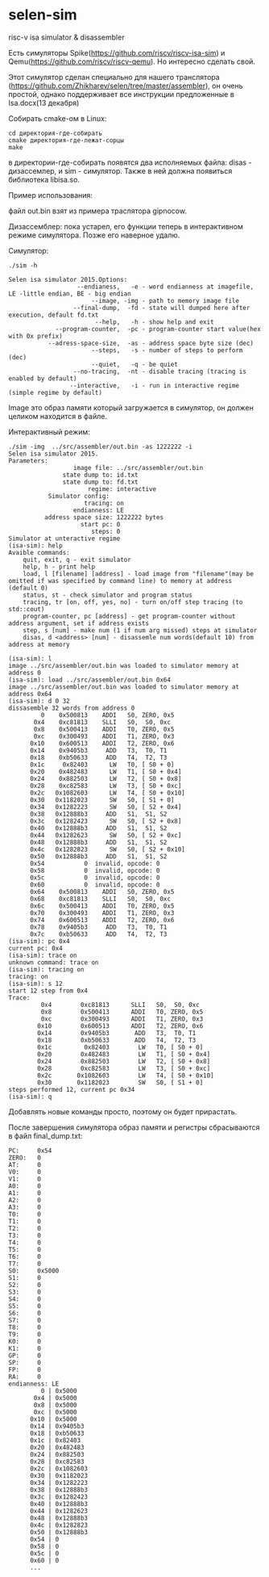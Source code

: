 # selen-sim
risc-v isa simulator & disassembler

Есть симуляторы Spike(https://github.com/riscv/riscv-isa-sim) и Qemu(https://github.com/riscv/riscv-qemu).
Но интересно сделать свой.

Этот симулятор сделан специaльно для нашего транслятора (https://github.com/Zhikharev/selen/tree/master/assembler), он очень простой, однако поддерживает все инструкции предложенные в Isa.docx(13 декабря) 

Собирать cmake-ом в Linux:
```
cd директория-где-собирать
cmake директория-где-лежат-сорцы
make
```

в директории-где-собирать появятся два исполняемых файла: disas - дизассемлер, и sim - симулятор.
Также в ней должна появиться библиотекa libisa.so.

Пример использования:

файл out.bin взят из примера траслятора gipnocow.

Дизассемблер:
пока устарел, его функции теперь в интерактивном режиме симулятора. Позже его наверное удалю.

Симулятор:

```
./sim -h

Selen isa simulator 2015.Options:
                   --endianess,   -e - word endianness at imagefile, LE -little endian, BE - big endian
                       --image, -img - path to memory image file
                  --final-dump,  -fd - state will dumped here after execution, default fd.txt
                        --help,   -h - show help and exit
             --program-counter,  -pc - program-counter start value(hex with 0x prefix)
           --adress-space-size,  -as - address space byte size (dec)
                       --steps,   -s - number of steps to perform (dec)
                       --quiet,   -q - be quiet
                  --no-tracing,  -nt - disable tracing (tracing is enabled by default)
                 --interactive,   -i - run in interactive regime (simple regime by default)
```

Image это образ памяти который загружается в симулятор, он должен целиком находится в файле.

Интерактивный режим:
```
./sim -img  ../src/assembler/out.bin -as 1222222 -i
Selen isa simulator 2015.
Parameters:
                  image file: ../src/assembler/out.bin
               state dump to: id.txt
               state dump to: fd.txt
                      regime: interactive
           Simulator config: 
                     tracing: on
                  endianness: LE
          address space size: 1222222 bytes
                    start pc: 0
                       steps: 0
Simulator at unteractive regime
(isa-sim): help
Avaible commands:
	quit, exit, q - exit simulator
	help, h - print help
	load, l [filename] [address] - load image from "filename"(may be omitted if was specified by command line) to memory at address (default 0)
	status, st - check simulator and program status
	tracing, tr [on, off, yes, no] - turn on/off step tracing (to std::cout)
	program-counter, pc [address] - get program-counter without address argument, set if address exists
	step, s [num] - make num (1 if num arg missed) steps at simulator
	disas, d <address> [num] - disassemle num words(default 10) from address at memory

(isa-sim): l
image ../src/assembler/out.bin was loaded to simulator memory at address 0
(isa-sim): load ../src/assembler/out.bin 0x64
image ../src/assembler/out.bin was loaded to simulator memory at address 0x64
(isa-sim): d 0 32
dissasemble 32 words from address 0
         0	  0x500813	  ADDI	 S0, ZERO, 0x5
       0x4	  0xc81813	  SLLI	 S0,  S0, 0xc
       0x8	  0x500413	  ADDI	 T0, ZERO, 0x5
       0xc	  0x300493	  ADDI	 T1, ZERO, 0x3
      0x10	  0x600513	  ADDI	 T2, ZERO, 0x6
      0x14	  0x9405b3	   ADD	 T3,  T0, T1
      0x18	  0xb50633	   ADD	 T4,  T2, T3
      0x1c	   0x82403	    LW	 T0, [ S0 + 0]
      0x20	  0x482483	    LW	 T1, [ S0 + 0x4]
      0x24	  0x882503	    LW	 T2, [ S0 + 0x8]
      0x28	  0xc82583	    LW	 T3, [ S0 + 0xc]
      0x2c	 0x1082603	    LW	 T4, [ S0 + 0x10]
      0x30	 0x1182023	    SW	 S0, [ S1 + 0]
      0x34	 0x1282223	    SW	 S0, [ S2 + 0x4]
      0x38	 0x12888b3	   ADD	 S1,  S1, S2
      0x3c	 0x1282423	    SW	 S0, [ S2 + 0x8]
      0x40	 0x12888b3	   ADD	 S1,  S1, S2
      0x44	 0x1282623	    SW	 S0, [ S2 + 0xc]
      0x48	 0x12888b3	   ADD	 S1,  S1, S2
      0x4c	 0x1282823	    SW	 S0, [ S2 + 0x10]
      0x50	 0x12888b3	   ADD	 S1,  S1, S2
      0x54	         0	invalid, opcode: 0
      0x58	         0	invalid, opcode: 0
      0x5c	         0	invalid, opcode: 0
      0x60	         0	invalid, opcode: 0
      0x64	  0x500813	  ADDI	 S0, ZERO, 0x5
      0x68	  0xc81813	  SLLI	 S0,  S0, 0xc
      0x6c	  0x500413	  ADDI	 T0, ZERO, 0x5
      0x70	  0x300493	  ADDI	 T1, ZERO, 0x3
      0x74	  0x600513	  ADDI	 T2, ZERO, 0x6
      0x78	  0x9405b3	   ADD	 T3,  T0, T1
      0x7c	  0xb50633	   ADD	 T4,  T2, T3
(isa-sim): pc 0x4
current pc: 0x4
(isa-sim): trace on
unknown command: trace on
(isa-sim): tracing on
tracing: on
(isa-sim): s 12
start 12 step from 0x4
Trace: 
         0x4	    0xc81813	  SLLI	 S0,  S0, 0xc
         0x8	    0x500413	  ADDI	 T0, ZERO, 0x5
         0xc	    0x300493	  ADDI	 T1, ZERO, 0x3
        0x10	    0x600513	  ADDI	 T2, ZERO, 0x6
        0x14	    0x9405b3	   ADD	 T3,  T0, T1
        0x18	    0xb50633	   ADD	 T4,  T2, T3
        0x1c	     0x82403	    LW	 T0, [ S0 + 0]
        0x20	    0x482483	    LW	 T1, [ S0 + 0x4]
        0x24	    0x882503	    LW	 T2, [ S0 + 0x8]
        0x28	    0xc82583	    LW	 T3, [ S0 + 0xc]
        0x2c	   0x1082603	    LW	 T4, [ S0 + 0x10]
        0x30	   0x1182023	    SW	 S0, [ S1 + 0]
steps performed 12, current pc 0x34
(isa-sim): q

```

Добавлять новые команды просто, поэтому он будет прирастать.


После завершения симулятора образ памяти и регистры сбрасываются в файл final_dump.txt:

```
PC:     0x54
ZERO:   0
AT:     0
V0:     0
V1:     0
A0:     0
A1:     0
A2:     0
A3:     0
T0:     0
T1:     0
T2:     0
T3:     0
T4:     0
T5:     0
T6:     0
T7:     0
S0:     0x5000
S1:     0
S2:     0
S3:     0
S4:     0
S5:     0
S6:     0
S7:     0
T8:     0
T9:     0
K0:     0
K1:     0
GP:     0
SP:     0
FP:     0
RA:     0
endianness: LE
         0 | 0x5000
       0x4 | 0x5000
       0x8 | 0x5000
       0xc | 0x5000
      0x10 | 0x5000
      0x14 | 0x9405b3
      0x18 | 0xb50633
      0x1c | 0x82403
      0x20 | 0x482483
      0x24 | 0x882503
      0x28 | 0xc82583
      0x2c | 0x1082603
      0x30 | 0x1182023
      0x34 | 0x1282223
      0x38 | 0x12888b3
      0x3c | 0x1282423
      0x40 | 0x12888b3
      0x44 | 0x1282623
      0x48 | 0x12888b3
      0x4c | 0x1282823
      0x50 | 0x12888b3
      0x54 | 0
      0x58 | 0
      0x5c | 0
      0x60 | 0
      ...
```



